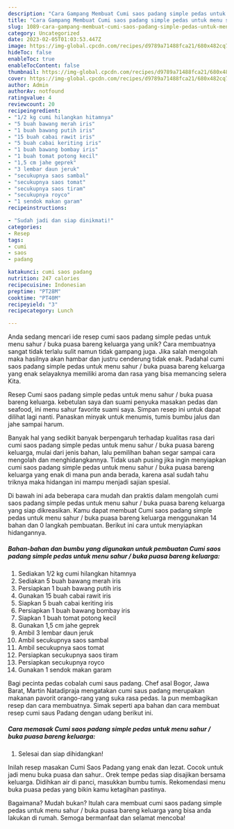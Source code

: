 ```yaml
---
description: "Cara Gampang Membuat Cumi saos padang simple pedas untuk menu sahur / buka puasa bareng keluarga yang Lezat"
title: "Cara Gampang Membuat Cumi saos padang simple pedas untuk menu sahur / buka puasa bareng keluarga yang Lezat"
slug: 1089-cara-gampang-membuat-cumi-saos-padang-simple-pedas-untuk-menu-sahur-buka-puasa-bareng-keluarga-yang-lezat
category: Uncategorized
date: 2023-02-05T01:03:53.447Z
image: https://img-global.cpcdn.com/recipes/d9789a71488fca21/680x482cq70/cumi-saos-padang-simple-pedas-untuk-menu-sahur-buka-puasa-bareng-keluarga-foto-resep-utama.jpg
hideToc: false
enableToc: true
enableTocContent: false
thumbnail: https://img-global.cpcdn.com/recipes/d9789a71488fca21/680x482cq70/cumi-saos-padang-simple-pedas-untuk-menu-sahur-buka-puasa-bareng-keluarga-foto-resep-utama.jpg
cover: https://img-global.cpcdn.com/recipes/d9789a71488fca21/680x482cq70/cumi-saos-padang-simple-pedas-untuk-menu-sahur-buka-puasa-bareng-keluarga-foto-resep-utama.jpg
author: Admin
authorAv: notfound
ratingvalue: 4
reviewcount: 20
recipeingredient:
- "1/2 kg cumi hilangkan hitamnya"
- "5 buah bawang merah iris"
- "1 buah bawang putih iris"
- "15 buah cabai rawit iris"
- "5 buah cabai keriting iris"
- "1 buah bawang bombay iris"
- "1 buah tomat potong kecil"
- "1,5 cm jahe geprek"
- "3 lembar daun jeruk"
- "secukupnya saos sambal"
- "secukupnya saos tomat"
- "secukupnya saos tiram"
- "secukupnya royco"
- "1 sendok makan garam"
recipeinstructions:

- "Sudah jadi dan siap dinikmati!"
categories:
- Resep
tags:
- cumi
- saos
- padang

katakunci: cumi saos padang 
nutrition: 247 calories
recipecuisine: Indonesian
preptime: "PT28M"
cooktime: "PT40M"
recipeyield: "3"
recipecategory: Lunch

---
```





Anda sedang mencari ide resep cumi saos padang simple pedas untuk menu sahur / buka puasa bareng keluarga yang unik? Cara membuatnya sangat tidak terlalu sulit namun tidak gampang juga. Jika salah mengolah maka hasilnya akan hambar dan justru cenderung tidak enak. Padahal cumi saos padang simple pedas untuk menu sahur / buka puasa bareng keluarga yang enak selayaknya memiliki aroma dan rasa yang bisa memancing selera Kita.





Resep Cumi saos padang simple pedas untuk menu sahur / buka puasa bareng keluarga. kebetulan saya dan suami penyuka masakan pedas dan seafood, ini menu sahur favorite suami saya. Simpan resep ini untuk dapat dilihat lagi nanti. Panaskan minyak untuk menumis, tumis bumbu jalus dan jahe sampai harum.

Banyak hal yang sedikit banyak berpengaruh terhadap kualitas rasa dari cumi saos padang simple pedas untuk menu sahur / buka puasa bareng keluarga, mulai dari jenis bahan, lalu pemilihan bahan segar sampai cara mengolah dan menghidangkannya. Tidak usah pusing jika ingin menyiapkan cumi saos padang simple pedas untuk menu sahur / buka puasa bareng keluarga yang enak di mana pun anda berada, karena asal sudah tahu triknya maka hidangan ini mampu menjadi sajian spesial.






Di bawah ini ada beberapa cara mudah dan praktis dalam mengolah cumi saos padang simple pedas untuk menu sahur / buka puasa bareng keluarga yang siap dikreasikan. Kamu dapat membuat Cumi saos padang simple pedas untuk menu sahur / buka puasa bareng keluarga menggunakan 14 bahan dan 0 langkah pembuatan. Berikut ini cara untuk menyiapkan hidangannya.

<!--inarticleads1-->

##### Bahan-bahan dan bumbu yang digunakan untuk pembuatan Cumi saos padang simple pedas untuk menu sahur / buka puasa bareng keluarga:

1. Sediakan 1/2 kg cumi hilangkan hitamnya
1. Sediakan 5 buah bawang merah iris
1. Persiapkan 1 buah bawang putih iris
1. Gunakan 15 buah cabai rawit iris
1. Siapkan 5 buah cabai keriting iris
1. Persiapkan 1 buah bawang bombay iris
1. Siapkan 1 buah tomat potong kecil
1. Gunakan 1,5 cm jahe geprek
1. Ambil 3 lembar daun jeruk
1. Ambil secukupnya saos sambal
1. Ambil secukupnya saos tomat
1. Persiapkan secukupnya saos tiram
1. Persiapkan secukupnya royco
1. Gunakan 1 sendok makan garam


Bagi pecinta pedas cobalah cumi saus padang. Chef asal Bogor, Jawa Barat, Martin Natadipraja mengatakan cumi saus padang merupakan makanan pavorit orango-rang yang suka rasa pedas. Ia pun membagikan resep dan cara membuatnya. Simak seperti apa bahan dan cara membuat resep cumi saus Padang dengan udang berikut ini. 

<!--inarticleads2-->

##### Cara memasak Cumi saos padang simple pedas untuk menu sahur / buka puasa bareng keluarga:


1. Selesai dan siap dihidangkan!

Inilah resep masakan Cumi Saos Padang yang enak dan lezat. Cocok untuk jadi menu buka puasa dan sahur.. Orek tempe pedas siap disajikan bersama keluarga. Didihkan air di panci, masukkan bumbu tumis. Rekomendasi menu buka puasa pedas yang bikin kamu ketagihan pastinya. 

Bagaimana? Mudah bukan? Itulah cara membuat cumi saos padang simple pedas untuk menu sahur / buka puasa bareng keluarga yang bisa anda lakukan di rumah. Semoga bermanfaat dan selamat mencoba!
